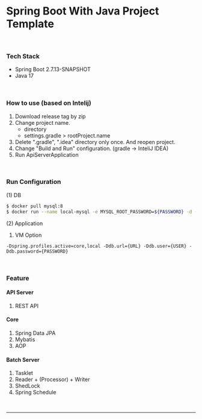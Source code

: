 # Spring Boot With Java Project Template

<BR>

### Tech Stack
- Spring Boot 2.7.13-SNAPSHOT
- Java 17

<BR>

### How to use (based on Intelij)
1. Download release tag by zip
2. Change project name.
    - directory
    - settings.gradle > rootProject.name
3. Delete ".gradle", ".idea" directory only once. And reopen project.
4. Change "Build and Run" configuration. (gradle -> InteliJ IDEA)
5. Run ApiServerApplication

<BR>

### Run Configuration
(1) DB

```bash
$ docker pull mysql:8
$ docker run --name local-mysql -e MYSQL_ROOT_PASSWORD=${PASSWORD} -d -p 3306:3306 mysql:8
```

(2) Application
1. VM Option <BR>
```
-Dspring.profiles.active=core,local -Ddb.url={URL} -Ddb.user={USER} -Ddb.password={PASSWORD}
```

<BR>

### Feature
#### API Server
1. REST API

#### Core
1. Spring Data JPA
2. Mybatis
3. AOP

#### Batch Server
1. Tasklet
2. Reader + (Processor) + Writer
3. ShedLock
4. Spring Schedule

<BR>

--- 

<BR>
